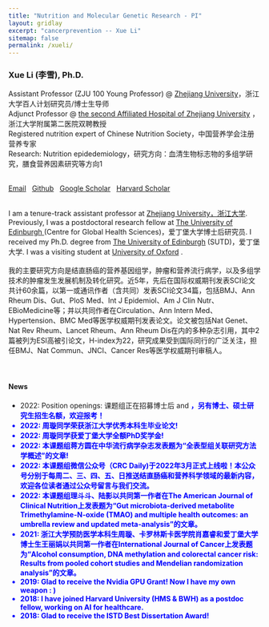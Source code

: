 ```yaml
---
title: "Nutrition and Molecular Genetic Research - PI"
layout: gridlay
excerpt: "cancerprevention -- Xue Li"
sitemap: false
permalink: /xueli/
---  
```

  
  

<h3>Xue Li (李雪), Ph.D.</h3>

Assistant Professor (ZJU 100 Young Professor) @ [Zhejiang University](https://www.zju.edu.cn/)，浙江大学百人计划研究员/博士生导师<br>
Adjunct Professor @ <a href="http://www.z2hospital.com/">the second Affiliated Hospital of Zhejiang University</a> ，浙江大学附属第二医院双聘教授<br>
Registered nutrition expert of Chinese Nutrition Society，中国营养学会注册营养专家<br>
Research: Nutrition epidedemiology，研究方向：血清生物标志物的多组学研究，膳食营养因素研究等方向1<br>
<br>

<a href="mailto:xueli157@zju.edu.cn">Email</a> &nbsp;
<a href="http://github.com/jiesutd">Github</a> &nbsp;
<a href="https://scholar.google.com.sg/citations?user=zHidLmYAAAAJ&amp;hl=en&amp;authuser=1">Google Scholar</a> &nbsp;
<a href="https://scholar.harvard.edu/jieyang">Harvard Scholar</a>
    
<!-- <font color="red"><b>I am on the academic job market this year.</b> </font> 
<br> -->
<br>
I am a tenure-track assistant professor at <a href="https://www.zju.edu.cn/">Zhejiang University，浙江大学</a>. Previously, I was a postdoctoral research fellow at <a href="https://www.harvard.edu/">The University of Edinburgh </a> (Centre for Global Health Sciences)，爱丁堡大学博士后研究员. I received my Ph.D. degree from <a href="http://www.sutd.edu.sg/">The University of Edinburgh</a> (SUTD)，爱丁堡大学. I was a visiting student at <a href="http://www.ox.ac.uk/">University of Oxford</a> . <br> 

<br>
 我的主要研究方向是结直肠癌的营养基因组学，肿瘤和营养流行病学，以及多组学技术的肿瘤发生发展机制及转化研究。近5年，先后在国际权威期刊发表SCI论文共计60余篇，以第一或通讯作者（含共同）发表SCI论文34篇，包括BMJ、Ann Rheum Dis、Gut、PloS Med、Int J Epidemiol、Am J Clin Nutr、EBioMedicine等；并以共同作者在Circulation、Ann Intern Med、Hypertension、BMC Med等医学权威期刊发表论文。论文被包括Nat Genet、Nat Rev Rheum、Lancet Rheum、Ann Rheum Dis在内的多种杂志引用，其中2篇被列为ESI高被引论文，H-index为22，研究成果受到国际同行的广泛关注，担任BMJ、Nat Commun、JNCI、Cancer Res等医学权威期刊审稿人。<br>

<br>


<br>
<h4>News</h4>
<ul>
  <li>2022: Position openings: 课题组正在招募博士后</a> </font></b> and <b><font color="blue">，另有博士、硕士研究生招生名额，欢迎报考！ </li>
  <li>2022: 周璇同学荣获浙江大学优秀本科生毕业论文! </li>
  <li>2022: 周璇同学获爱丁堡大学全额PhD奖学金! </li>
  <li>2022: 本课题组蒋方圆在中华流行病学杂志发表题为“全表型组关联研究方法学概述”的文章! </li>
  <li>2022: 本课题组微信公众号（CRC Daily)于2022年3月正式上线啦！本公众号分别于每周二、三、四、五、日推送结直肠癌和营养科学领域的最新内容，欢迎各位读者通过公众号留言与我们交流。 </li>
  <li>2022: 本课题组理斗斗、陆影以共同第一作者在The American Journal of Clinical Nutrition上发表题为“Gut microbiota-derived metabolite Trimethylamine-N-oxide (TMAO) and multiple health outcomes: an umbrella review and updated meta-analysis”的文章。 </li>
  <li>2021:  浙江大学预防医学本科生周璇、卡罗林斯卡医学院肖嘉睿和爱丁堡大学博士生王丽娟以共同第一作者在International Journal of Cancer上发表题为“Alcohol consumption, DNA methylation and colorectal cancer risk: Results from pooled cohort studies and Mendelian randomization analysis”的文章。 </li>
<!-- <li>2019-Mar:  Our journal paper "From Gensis to Creole language: Transfer Learning for Singlish Universal Dependencies Parsing and POS Tagging" is accepted by TALLIP.</li>
  <li>2019-Feb:  Our short paper "Subword Encoding in Lattice LSTM for Chinese Word Segmentation" is accepted by NAACL 2019.</li> -->
  <li>2019:  Glad to receive the Nvidia GPU Grant! Now I have my own weapon : )</li>
  <li>2018: I have joined Harvard University (HMS &amp; BWH) as a postdoc fellow, working on AI for healthcare.  </li>
  <li>2018:  Glad to receive the ISTD Best Dissertation Award! </li>
 <!--  <li>2018-Sep:  <font color="red">I graduate! <a href="img/person/Graduate.jpeg">Pic</a></font>  </li>
   <li>2018-Sep:  Glad to be ranked as Top 3 Python GitHub developers in Singapore by <a href="http://git-awards.com/users?country=singapore&language=python">git-awards</a>.</li>
  <li>2018-Aug:  Honored to be recognized as the Outstanding Reviewer at ACL 2018 and COLING 2018.</li>
  <li>2018-Jul:  Our <a href="https://arxiv.org/abs/1711.03759">YEDDA</a> system has won the <font color="red"> Best Demonstration Paper Nomination in ACL 2018. </font> </li>
  <li>2018-Jun:  Our paper "<a href="https://arxiv.org/abs/1806.04470">Design Challenges and Misconceptions in Neural Sequence Labeling</a>" receives <font color="red"><b>COLING 2018 Best Paper Award!</b> </font> </li> -->
<!--   <li>2018-May:  One paper has been accepted by COLING 2018.</li>
  <li>2018-May:  Three papers have been accepted by ACL 2018 (1 long + 2 demo; all first/co-first author), see you at Melbourne!</li>
  <li>2018-Apr:  I am going to visit the <a href="http://www.ox.ac.uk/"> University of Oxford</a> in May. Excited!</li>
  <li>2018-Feb:  Glad to serve as PC member for COLING 2018 and NLPCC 2018.</li>
  <li>2017-Nov:  Glad to serve as PC member for ACL 2018.</li>
  <li>2017-Jun:  One paper has been accepted by RANLP 2017 as regular paper, accepted rate: 14%.</li>
  <li>2017-Apr:  One paper has been accepted by CoNLL 2017.</li>
  <li>2017-Mar:  Two papers have been accepted by ACL 2017 as long paper. </li> -->
</ul>

<!-- <br/>
<h4>Education and Experience</h4>
<ul>
  <li><b>2020-present:  <a href="https://www.zju.edu.cn/">Zhejiang University</a>, Hangzhou, China.</b> </li>
  Assistant Professor (ZJU100 Young Professor, 百人计划研究员).<br>
  <I>Research: AI for medicine and public health.</I><br>
  <li><b>2018-2020:  <a href="https://www.harvard.edu/">Harvard University</a> (Harvard Medical School & BWH), Boston, USA.</b> </li>
  Postdoctoral Research Fellow.<br>
  <I>Research: Medical and clinical NLP, AI for healthcare.</I><br>
  <li><b>2014-2018:  <a href="http://www.sutd.edu.sg/">Singapore University of Technology and Design</a>, Singapore.</b></li>
  Ph.D. in Computer Science. <br>
  <I>Research: Deep learning for NLP, Deep Sequence Models.</I> <br>
  <I>ISTD Best Dissertation Award</I>
  <li><b>2018-2018:  <a href="http://www.ox.ac.uk/">University of Oxford</a>, Oxford, UK.</b></li>   
  Visiting Ph.D. Student. <br>
  <I>Research: NLP for finance analysis.</I> 
  <li><b>2011-2014:  <a href="http://english.ucas.ac.cn/">University of Chinese Academy of Sciences</a>, Beijing, China. </b></li>
  Master in Microelectronics.<br>
  <I>Research: Graphene based transistor.</I>
  <li><b>2007-2011:  <a href="http://www.cqu.edu.cn/">Chongqing University</a>, Chongqing, China. </b></li>
  Bachelor in Electronics, honour class. <br>
  Bachelor in Physics (double degree).
</ul> -->
